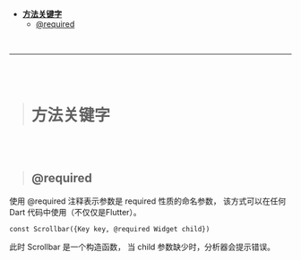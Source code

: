 >
- [**方法关键字**](#方法关键字)
	- [@required](#@required)




<br/>

***
<br/><br/>

> <h1 id='方法关键字'>方法关键字</h1>

<br/><br/>

> <h2 id='@required'>@required</h2>

使用 @required 注释表示参数是 required 性质的命名参数， 该方式可以在任何 Dart 代码中使用（不仅仅是Flutter）。


```
const Scrollbar({Key key, @required Widget child})
```

此时 Scrollbar 是一个构造函数， 当 child 参数缺少时，分析器会提示错误。


